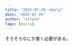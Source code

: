 ```yaml
---
title: "2025-07-29--daily"
date: "2025-07-29"
author: "stfate"
tags: [daily]
---
```


そろそろなにか書く必要がある。

